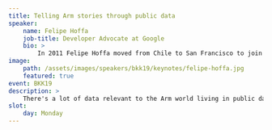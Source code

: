 ```yaml
---
title: Telling Arm stories through public data
speaker:
    name: Felipe Hoffa
    job-title: Developer Advocate at Google
    bio: >
        In 2011 Felipe Hoffa moved from Chile to San Francisco to join Google as a Software Engineer. Since 2013 he's been a Developer Advocate on big data - to inspire developers around the world to leverage the Google Cloud Platform tools to analyze and understand their data in ways they could never before. You can find him in several YouTube videos, blog posts, and conferences around the world.
image:
    path: /assets/images/speakers/bkk19/keynotes/felipe-hoffa.jpg
    featured: true
event: BKK19
description: >
    There's a lot of data relevant to the Arm world living in public datasets. In this session we are going to uncover some of the stories hiding within them. Who in the open source world is interested in Arm? What are their top projects? What do our users care for, and how can we help them move forward. If you ever need data to support your stories and use cases, come to this session to discover how to get plenty of it.
slot:
    day: Monday
---
```

